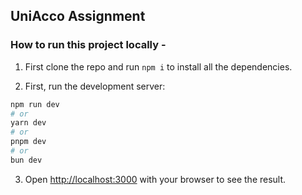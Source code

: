 ## UniAcco Assignment

### How to run this project locally - 

1. First clone the repo and run ```npm i``` to install all the dependencies.

2. First, run the development server:

```bash
npm run dev
# or
yarn dev
# or
pnpm dev
# or
bun dev
```

3. Open [http://localhost:3000](http://localhost:3000) with your browser to see the result.


